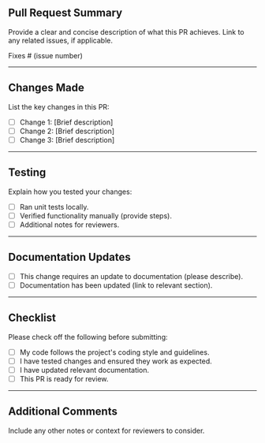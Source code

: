 ## Pull Request Summary
Provide a clear and concise description of what this PR achieves. Link to any related issues, if applicable.

Fixes # (issue number)

---

## Changes Made
List the key changes in this PR:
- [ ] Change 1: [Brief description]
- [ ] Change 2: [Brief description]
- [ ] Change 3: [Brief description]

---

## Testing
Explain how you tested your changes:
- [ ] Ran unit tests locally.
- [ ] Verified functionality manually (provide steps).
- [ ] Additional notes for reviewers.

---

## Documentation Updates
- [ ] This change requires an update to documentation (please describe).
- [ ] Documentation has been updated (link to relevant section).

---

## Checklist
Please check off the following before submitting:
- [ ] My code follows the project's coding style and guidelines.
- [ ] I have tested changes and ensured they work as expected.
- [ ] I have updated relevant documentation.
- [ ] This PR is ready for review.

---

## Additional Comments
Include any other notes or context for reviewers to consider.
